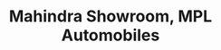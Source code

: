 ---
title: "Mahindra Showroom, MPL Automobiles"
url: /chennai/mahindra-showroom-mpl-automobiles/
shop: car
---